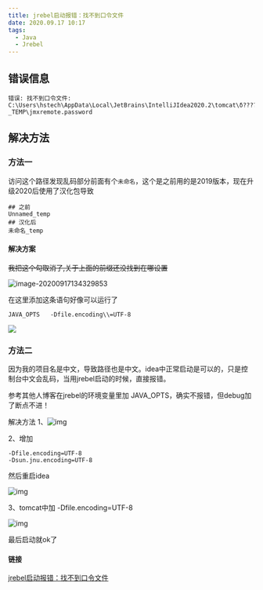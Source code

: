 ```yaml
---
title: jrebel启动报错：找不到口令文件
date: 2020.09.17 10:17
tags:
  - Java
  - Jrebel
---
```


## 错误信息

```
错误: 找不到口令文件: C:\Users\hstech\AppData\Local\JetBrains\IntelliJIdea2020.2\tomcat\δ????_TEMP\jmxremote.password
```


## 解决方法

### 方法一

访问这个路径发现乱码部分前面有个`未命名`，这个是之前用的是2019版本，现在升级2020后使用了汉化包导致

```
## 之前
Unnamed_temp
## 汉化后
未命名_temp
```

#### 解决方案

~~我把这个勾取消了,关于上面的前缀还没找到在哪设置~~

![image-20200917134329853](https://raw.githubusercontent.com/woharen/sources-src/image-src/img/20200917134329.png)


在这里添加这条语句好像可以运行了
```
JAVA_OPTS   -Dfile.encoding\\=UTF-8
```
![](https://raw.githubusercontent.com/woharen/sources-src/image-src/img/20200924095843.png)

### 方法二

因为我的项目名是中文，导致路径也是中文。idea中正常启动是可以的，只是控制台中文会乱码，当用jrebel启动的时候，直接报错。

参考其他人博客在jrebel的环境变量里加 JAVA_OPTS，确实不报错，但debug加了断点不进！

解决方法
1、![img](https://img-blog.csdnimg.cn/20200901125507777.png?x-oss-process=image/watermark,type_ZmFuZ3poZW5naGVpdGk,shadow_10,text_aHR0cHM6Ly9ibG9nLmNzZG4ubmV0L1dhbmdfX2RyZWFt,size_16,color_FFFFFF,t_70)

 

2、增加

```
-Dfile.encoding=UTF-8
-Dsun.jnu.encoding=UTF-8
```

然后重启idea

![img](https://img-blog.csdnimg.cn/20200901125548595.png?x-oss-process=image/watermark,type_ZmFuZ3poZW5naGVpdGk,shadow_10,text_aHR0cHM6Ly9ibG9nLmNzZG4ubmV0L1dhbmdfX2RyZWFt,size_16,color_FFFFFF,t_70)

3、tomcat中加 -Dfile.encoding=UTF-8

![img](https://img-blog.csdnimg.cn/20200901125650170.png?x-oss-process=image/watermark,type_ZmFuZ3poZW5naGVpdGk,shadow_10,text_aHR0cHM6Ly9ibG9nLmNzZG4ubmV0L1dhbmdfX2RyZWFt,size_16,color_FFFFFF,t_70)

 

最后启动就ok了

#### 链接

[jrebel启动报错：找不到口令文件](https://blog.csdn.net/Wang__dream/article/details/108338746)